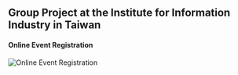 ## Group Project at the Institute for Information Industry in Taiwan

#### Online Event Registration
![Online Event Registration](https://github.com/yscpeak/III_SpringBoot_Java_Project/blob/main/event1.png)
